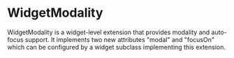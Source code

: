 WidgetModality
==============

WidgetModality is a widget-level extension that provides modality
and auto-focus support. It implements two new attributes "modal"
and "focusOn" which can be configured by a widget subclass implementing
this extension.
